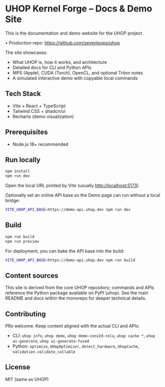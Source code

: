 # UHOP Kernel Forge – Docs & Demo Site

This is the documentation and demo website for the UHOP project.

• Production repo: <https://github.com/sevenloops/uhop>

The site showcases:

- What UHOP is, how it works, and architecture
- Detailed docs for CLI and Python APIs
- MPS (Apple), CUDA (Torch), OpenCL, and optional Triton notes
- A simulated interactive demo with copyable local commands

## Tech Stack

- Vite + React + TypeScript
- Tailwind CSS + shadcn/ui
- Recharts (demo visualization)

## Prerequisites

- Node.js 18+ recommended

## Run locally

```bash
npm install
npm run dev
```

Open the local URL printed by Vite (usually <http://localhost:5173>).

Optionally set an online API base so the Demo page can run without a local bridge:

```bash
VITE_UHOP_API_BASE=https://demo-api.uhop.dev npm run dev
```

## Build

```bash
npm run build
npm run preview
```

For deployment, you can bake the API base into the build:

```bash
VITE_UHOP_API_BASE=https://demo-api.uhop.dev npm run build
```

## Content sources

This site is derived from the core UHOP repository; commands and APIs reference the Python package available on PyPI (uhop). See the main README and docs within the monorepo for deeper technical details.

## Contributing

PRs welcome. Keep content aligned with the actual CLI and APIs:

- CLI: `uhop info`, `uhop demo`, `uhop demo-conv2d-relu`, `uhop cache *`, `uhop ai-generate`, `uhop ai-generate-fused`
- Python: `optimize`, `UHopOptimizer`, `detect_hardware`, `UhopCache`, `validation.validate_callable`

## License

MIT (same as UHOP)
